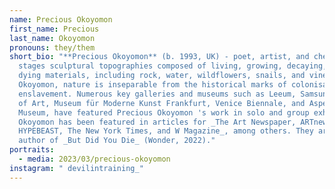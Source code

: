 ```yaml
---
name: Precious Okoyomon
first_name: Precious
last_name: Okoyomon
pronouns: they/them
short_bio: "**Precious Okoyomon** (b. 1993, UK) - poet, artist, and chef –
  stages sculptural topographies composed of living, growing, decaying, and
  dying materials, including rock, water, wildflowers, snails, and vines. For
  Okoyomon, nature is inseparable from the historical marks of colonisation and
  enslavement. Numerous key galleries and museums such as Leeum, Samsung Museum
  of Art, Museum für Moderne Kunst Frankfurt, Venice Biennale, and Aspen Art
  Museum, have featured Precious Okoyomon 's work in solo and group exhibitions.
  Okoyomon has been featured in articles for _The Art Newspaper, ARTnews,
  HYPEBEAST, The New York Times, and W Magazine_, among others. They are the
  author of _But Did You Die_ (Wonder, 2022)."
portraits:
  - media: 2023/03/precious-okoyomon
instagram: " devilintraining_"
---
```

